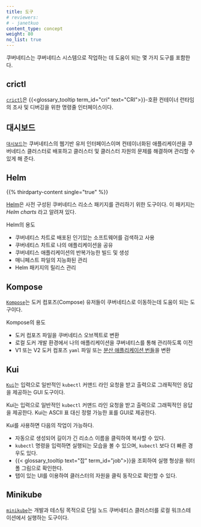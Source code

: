 ```yaml
---
title: 도구
# reviewers:
# - janetkuo
content_type: concept
weight: 80
no_list: true
---
```


<!-- overview -->
쿠버네티스는 쿠버네티스 시스템으로 작업하는 데 도움이 되는 몇 가지 도구를 포함한다.

<!-- body -->

## crictl

[`crictl`](https://github.com/kubernetes-sigs/cri-tools)은 
{{<glossary_tooltip term_id="cri" text="CRI">}}-호환 컨테이너 런타임의 조사 및 디버깅을 위한 
명령줄 인터페이스이다.

## 대시보드

[`대시보드`](/ko/docs/tasks/access-application-cluster/web-ui-dashboard/)는 
쿠버네티스의 웹기반 유저 인터페이스이며 
컨테이너화된 애플리케이션을 쿠버네티스 클러스터로 배포하고 클러스터 및 클러스터 자원의 문제를 해결하며 관리할 수 있게 해 준다.

## Helm
{{% thirdparty-content single="true" %}}

[Helm](https://helm.sh/)은 사전 구성된 쿠버네티스 리소스 패키지를 관리하기 위한 도구이다.
이 패키지는 _Helm charts_ 라고 알려져 있다.

Helm의 용도

* 쿠버네티스 차트로 배포된 인기있는 소프트웨어를 검색하고 사용
* 쿠버네티스 차트로 나의 애플리케이션을 공유
* 쿠버네티스 애플리케이션의 반복가능한 빌드 및 생성
* 매니페스트 파일의 지능화된 관리
* Helm 패키지의 릴리스 관리

## Kompose

[`Kompose`](https://github.com/kubernetes/kompose)는 도커 컴포즈(Compose) 유저들이 쿠버네티스로 이동하는데 도움이 되는 도구이다.

Kompose의 용도

* 도커 컴포즈 파일을 쿠버네티스 오브젝트로 변환
* 로컬 도커 개발 환경에서 나의 애플리케이션을 쿠버네티스를 통해 관리하도록 이전
* V1 또는 V2 도커 컴포즈 `yaml` 파일 또는 [분산 애플리케이션 번들](https://docs.docker.com/compose/bundles/)을 변환

## Kui

[`Kui`](https://github.com/kubernetes-sigs/kui)는 입력으로 일반적인 `kubectl` 커맨드 라인 요청을 받고
출력으로 그래픽적인 응답을 제공하는 GUI 도구이다.

Kui는 입력으로 일반적인 `kubectl` 커맨드 라인 요청을 받고 출력으로 그래픽적인 응답을 제공한다.
Kui는 ASCII 표 대신 정렬 가능한 표를 GUI로 제공한다.

Kui를 사용하면 다음의 작업이 가능하다.

* 자동으로 생성되어 길이가 긴 리소스 이름을 클릭하여 복사할 수 있다.
* `kubectl` 명령을 입력하면 실행되는 모습을 볼 수 있으며, `kubectl` 보다 더 빠른 경우도 있다.
* {{< glossary_tooltip text="잡" term_id="job">}}을 조회하여
  실행 형상을 워터폴 그림으로 확인한다.
* 탭이 있는 UI를 이용하여 클러스터의 자원을 클릭 동작으로 확인할 수 있다.

## Minikube

[`minikube`](https://minikube.sigs.k8s.io/docs/)는 개발과 테스팅 목적으로
단일 노드 쿠버네티스 클러스터를 로컬 워크스테이션에서
실행하는 도구이다.

